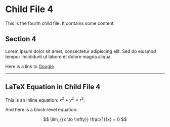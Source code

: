 # Child File 4

This is the fourth child file. It contains some content.

## Section 4

Lorem ipsum dolor sit amet, consectetur adipiscing elit. Sed do eiusmod tempor incididunt ut labore et dolore magna aliqua.

Here is a link to [Google](https://www.google.com/).

---

## LaTeX Equation in Child File 4

This is an inline equation: $x^2 + y^2 = r^2$.

And here is a block-level equation:

$$
\lim_{{x \to \infty}} \frac{1}{x} = 0
$$

